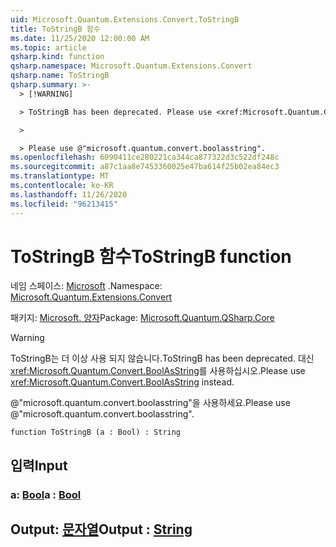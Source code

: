 ```yaml
---
uid: Microsoft.Quantum.Extensions.Convert.ToStringB
title: ToStringB 함수
ms.date: 11/25/2020 12:00:00 AM
ms.topic: article
qsharp.kind: function
qsharp.namespace: Microsoft.Quantum.Extensions.Convert
qsharp.name: ToStringB
qsharp.summary: >-
  > [!WARNING]

  > ToStringB has been deprecated. Please use <xref:Microsoft.Quantum.Convert.BoolAsString> instead.

  >

  > Please use @"microsoft.quantum.convert.boolasstring".
ms.openlocfilehash: 6090411ce280221ca344ca877322d3c522df248c
ms.sourcegitcommit: a87c1aa8e7453360025e47ba614f25b02ea84ec3
ms.translationtype: MT
ms.contentlocale: ko-KR
ms.lasthandoff: 11/26/2020
ms.locfileid: "96213415"
---
```

# <a name="tostringb-function"></a><span data-ttu-id="2f007-102">ToStringB 함수</span><span class="sxs-lookup"><span data-stu-id="2f007-102">ToStringB function</span></span>

<span data-ttu-id="2f007-103">네임 스페이스: [Microsoft](xref:Microsoft.Quantum.Extensions.Convert) .</span><span class="sxs-lookup"><span data-stu-id="2f007-103">Namespace: [Microsoft.Quantum.Extensions.Convert](xref:Microsoft.Quantum.Extensions.Convert)</span></span>

<span data-ttu-id="2f007-104">패키지: [Microsoft. 양자](https://nuget.org/packages/Microsoft.Quantum.QSharp.Core)</span><span class="sxs-lookup"><span data-stu-id="2f007-104">Package: [Microsoft.Quantum.QSharp.Core](https://nuget.org/packages/Microsoft.Quantum.QSharp.Core)</span></span>


> [!WARNING]
> <span data-ttu-id="2f007-105">ToStringB는 더 이상 사용 되지 않습니다.</span><span class="sxs-lookup"><span data-stu-id="2f007-105">ToStringB has been deprecated.</span></span> <span data-ttu-id="2f007-106">대신 <xref:Microsoft.Quantum.Convert.BoolAsString>를 사용하십시오.</span><span class="sxs-lookup"><span data-stu-id="2f007-106">Please use <xref:Microsoft.Quantum.Convert.BoolAsString> instead.</span></span>
>
> <span data-ttu-id="2f007-107">@"microsoft.quantum.convert.boolasstring"을 사용하세요.</span><span class="sxs-lookup"><span data-stu-id="2f007-107">Please use @"microsoft.quantum.convert.boolasstring".</span></span>



```qsharp
function ToStringB (a : Bool) : String
```


## <a name="input"></a><span data-ttu-id="2f007-108">입력</span><span class="sxs-lookup"><span data-stu-id="2f007-108">Input</span></span>

### <a name="a--bool"></a><span data-ttu-id="2f007-109">a: [Bool](xref:microsoft.quantum.lang-ref.bool)</span><span class="sxs-lookup"><span data-stu-id="2f007-109">a : [Bool](xref:microsoft.quantum.lang-ref.bool)</span></span>





## <a name="output--string"></a><span data-ttu-id="2f007-110">Output: [문자열](xref:microsoft.quantum.lang-ref.string)</span><span class="sxs-lookup"><span data-stu-id="2f007-110">Output : [String](xref:microsoft.quantum.lang-ref.string)</span></span>

